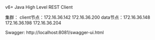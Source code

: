 
v6+
Java High Level REST Client

集群：
client节点：172.16.36.142 172.16.36.200
data节点：172.16.36.148 172.16.36.198 172.16.36.204

Swagger:
http://localhost:8081/swagger-ui.html